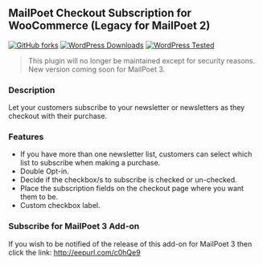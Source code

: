 ## MailPoet Checkout Subscription for WooCommerce (Legacy for MailPoet 2)

[![GitHub forks](https://img.shields.io/github/forks/seb86/MailPoet-WooCommerce-Add-on.svg?style=flat)](https://github.com/seb86/MailPoet-WooCommerce-Add-on/network) [![WordPress Downloads](https://img.shields.io/wordpress/plugin/dt/mailpoet-woocommerce-add-on.svg?style=flat)](https://wordpress.org/plugins/mailpoet-woocommerce-add-on/) [![WordPress Tested](https://img.shields.io/wordpress/v/mailpoet-woocommerce-add-on.svg?style=flat)](https://wordpress.org/plugins/mailpoet-woocommerce-add-on/)

> This plugin will no longer be maintained except for security reasons. New version coming soon for MailPoet 3.

### Description

Let your customers subscribe to your newsletter or newsletters as they checkout with their purchase.

### Features
* If you have more than one newsletter list, customers can select which list to subscribe when making a purchase.
* Double Opt-in.
* Decide if the checkbox/s to subscribe is checked or un-checked.
* Place the subscription fields on the checkout page where you want them to be.
* Custom checkbox label.

### Subscribe for MailPoet 3 Add-on

If you wish to be notified of the release of this add-on for MailPoet 3 then click the link: http://eepurl.com/c0hQe9
